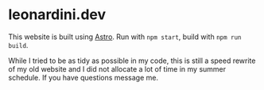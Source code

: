 # leonardini.dev

This website is built using [Astro](https://astro.build). Run with `npm start`, build with `npm run build`.

While I tried to be as tidy as possible in my code, this is still a speed rewrite of my old website and I did not allocate a lot of time in my summer schedule. If you have questions message me.